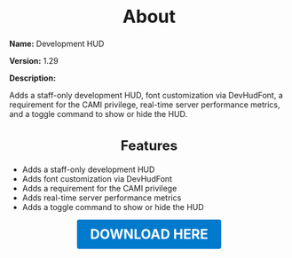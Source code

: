 <h1 style="text-align:center; font-size:2rem; font-weight:bold;">About</h1>

**Name:**
Development HUD

**Version:**
1.29

**Description:**

Adds a staff-only development HUD, font customization via DevHudFont, a requirement for the CAMI privilege, real-time server performance metrics, and a toggle command to show or hide the HUD.

<h2 style="text-align:center; font-size:1.5rem; font-weight:bold;">Features</h2>

- Adds a staff-only development HUD
- Adds font customization via DevHudFont
- Adds a requirement for the CAMI privilege
- Adds real-time server performance metrics
- Adds a toggle command to show or hide the HUD





<p align="center"><a href="https://github.com/LiliaFramework/Modules/raw/refs/heads/gh-pages/developmenthud.zip" style="display:inline-block;padding:12px 24px;font-size:1.5rem;font-weight:bold;text-decoration:none;color:#fff;background-color:var(--md-primary-fg-color,#007acc);border-radius:4px;">DOWNLOAD HERE</a></p>